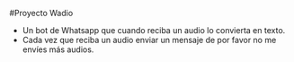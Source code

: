 #Proyecto Wadio

- Un bot de Whatsapp que cuando reciba un audio lo convierta en texto.
- Cada vez que reciba un audio enviar un mensaje de por favor no me envíes más audios.
